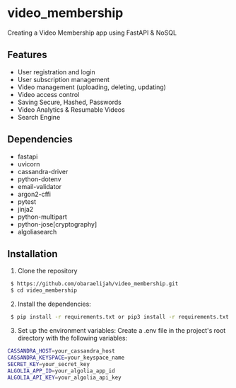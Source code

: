 # video_membership
Creating a Video Membership app using FastAPI &amp; NoSQL 
## Features
- User registration and login
- User subscription management
- Video management (uploading, deleting, updating)
- Video access control
- Saving Secure, Hashed, Passwords
- Video Analytics & Resumable Videos
- Search Engine
## Dependencies
- fastapi
- uvicorn 
- cassandra-driver
- python-dotenv
- email-validator
- argon2-cffi
- pytest
- jinja2
- python-multipart
- python-jose[cryptography]
- algoliasearch


## Installation

1. Clone the repository

```bash
 $ https://github.com/obaraelijah/video_membership.git
 $ cd video_membership
```
2. Install the dependencies:

```bash
 $ pip install -r requirements.txt or pip3 install -r requirements.txt
```
3. Set up the environment variables:
Create a .env file in the project's root directory with the following variables:

```bash
CASSANDRA_HOST=your_cassandra_host
CASSANDRA_KEYSPACE=your_keyspace_name
SECRET_KEY=your_secret_key
ALGOLIA_APP_ID=your_algolia_app_id
ALGOLIA_API_KEY=your_algolia_api_key
```